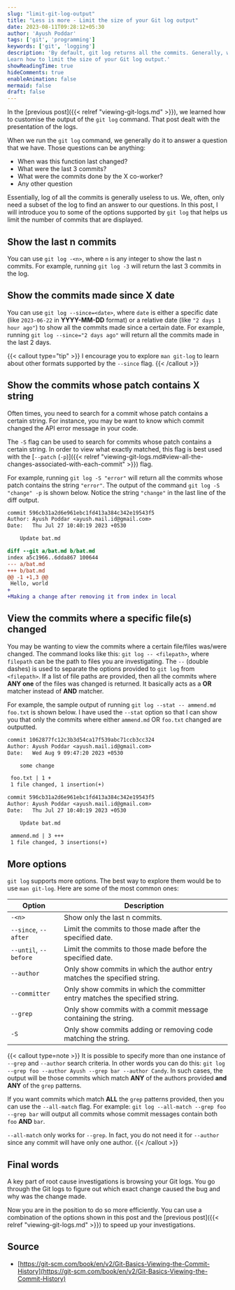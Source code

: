 ```yaml
---
slug: "limit-git-log-output"
title: "Less is more - Limit the size of your Git log output"
date: 2023-08-11T09:28:12+05:30
author: 'Ayush Poddar'
tags: ['git', 'programming']
keywords: ['git', 'logging']
description: 'By default, git log returns all the commits. Generally, we require only a set of them.
Learn how to limit the size of your Git log output.'
showReadingTime: true
hideComments: true
enableAnimation: false
mermaid: false
draft: false
---
```


In the [previous post]({{< relref "viewing-git-logs.md" >}}), we learned how to customise the output
of the `git log` command. That post dealt with the presentation of the logs.

When we run the `git log` command, we generally do it to answer a question that we have. Those questions can
be anything:
- When was this function last changed?
- What were the last 3 commits?
- What were the commits done by the X co-worker?
- Any other question

Essentially, log of all the commits is generally useless to us. We, often, only need a subset of
the log to find an answer to our questions. In this post, I will introduce you to some of the
options supported by `git log` that helps us limit the number of commits that are displayed.

## Show the last n commits
You can use `git log -<n>`, where `n` is any integer to show the last n commits. For example,
running `git log -3` will return the last 3 commits in the log.

## Show the commits made since X date
You can use `git log --since=<date>`, where `date` is either a specific date (like `2023-06-22` in
**YYYY-MM-DD** format) or a relative date (like `"2 days 1 hour ago"`) to show all the commits made since a certain date.
For example, running `git log --since="2 days ago"` will return all the commits made in the last 2 days.

{{< callout type="tip" >}}
I encourage you to explore `man git-log` to learn about other formats supported by the `--since` flag.
{{< /callout >}}

## Show the commits whose patch contains X string
Often times, you need to search for a commit whose patch contains a certain string. For instance, you may be
want to know which commit changed the API error message in your code.

The `-S` flag can be used to search for commits whose patch contains a certain string. In order to
view what exactly matched, this flag is best used with the
[`--patch` (`-p`)]({{< relref "viewing-git-logs.md#view-all-the-changes-associated-with-each-commit" >}}) flag.

For example, running `git log -S "error"` will return all the commits whose patch contains the
string `"error"`. The output of the command `git log -S "change" -p` is shown below. Notice the
string `"change"` in the last line of the diff output.

```diff
commit 596cb31a2d6e961ebc1fd413a384c342e19543f5
Author: Ayush Poddar <ayush.mail.id@gmail.com>
Date:   Thu Jul 27 10:40:19 2023 +0530

    Update bat.md

diff --git a/bat.md b/bat.md
index a5c1966..6dda867 100644
--- a/bat.md
+++ b/bat.md
@@ -1 +1,3 @@
 Hello, world
+
+Making a change after removing it from index in local
```

## View the commits where a specific file(s) changed
You may be wanting to view the commits where a certain file/files was/were changed. The command looks like
this: `git log -- <filepath>`, where `filepath` can be the path to files you are investigating. The `--` (double dashes)
is used to separate the options provided to `git log` from `<filepath>`. If a list of file paths are
provided, then all the commits where **ANY one** of the files was changed is returned. It basically
acts as a **OR** matcher instead of **AND** matcher.

For example, the sample output of running `git log --stat -- ammend.md foo.txt` is shown below. I have
used the `--stat` option so that I can show you that only the commits where either `ammend.md` OR
`foo.txt` changed are outputted.

```diff
commit 1062877fc12c3b3d54ca17f539abc71ccb3cc324
Author: Ayush Poddar <ayush.mail.id@gmail.com>
Date:   Wed Aug 9 09:47:20 2023 +0530

    some change

 foo.txt | 1 +
 1 file changed, 1 insertion(+)

commit 596cb31a2d6e961ebc1fd413a384c342e19543f5
Author: Ayush Poddar <ayush.mail.id@gmail.com>
Date:   Thu Jul 27 10:40:19 2023 +0530

    Update bat.md

 ammend.md | 3 +++
 1 file changed, 3 insertions(+)
```

## More options
`git log` supports more options. The best way to explore them would be to use `man git-log`. Here
are some of the most common ones:

| Option            | Description                                                                  |
|-------------------|------------------------------------------------------------------------------|
| `-<n>`        | Show only the last n commits.                                                |
| `--since`, `--after`  | Limit the commits to those made after the specified date.                    |
| `--until`, `--before` | Limit the commits to those made before the specified date.                   |
| `--author`          | Only show commits in which the author entry matches the specified string.    |
| `--committer`       | Only show commits in which the committer entry matches the specified string. |
| `--grep`            | Only show commits with a commit message containing the string.               |
| `-S`                | Only show commits adding or removing code matching the string.               |

{{< callout type=note >}}
It is possible to specify more than one instance of `--grep` and `--author` search criteria. In
other words you can do this: `git log --grep foo --author Ayush --grep bar --author Candy`. In such
cases, the output will be those commits which match **ANY** of the authors provided **and** **ANY**
of the `grep` patterns.

If you want commits which match **ALL** the `grep` patterns provided, then you can use the `--all-match`
flag. For example: `git log --all-match --grep foo --grep bar` will output all commits whose commit messages
contain both `foo` **AND** `bar`.

`--all-match` only works for `--grep`. In fact, you do not need it for `--author` since any commit
will have only one author.
{{< /callout >}}

## Final words
A key part of root cause investigations is browsing your Git logs. You go through the Git logs to
figure out which exact change caused the bug and why was the change made. 

Now you are in the position to do so more efficiently. You can use a combination of the options
shown in this post and the [previous post]({{< relref "viewing-git-logs.md" >}}) to speed up your
investigations.

## Source
- [https://git-scm.com/book/en/v2/Git-Basics-Viewing-the-Commit-History](https://git-scm.com/book/en/v2/Git-Basics-Viewing-the-Commit-History)
